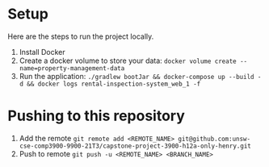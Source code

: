 # Setup

Here are the steps to run the project locally.

1. Install Docker
2. Create a docker volume to store your data: `docker volume create --name=property-management-data`
3. Run the application: `./gradlew bootJar && docker-compose up --build -d && docker logs rental-inspection-system_web_1 -f`

# Pushing to this repository
1. Add the remote
`git remote add <REMOTE_NAME> git@github.com:unsw-cse-comp3900-9900-21T3/capstone-project-3900-h12a-only-henry.git`
2. Push to remote
`git push -u <REMOTE_NAME> <BRANCH_NAME>`
